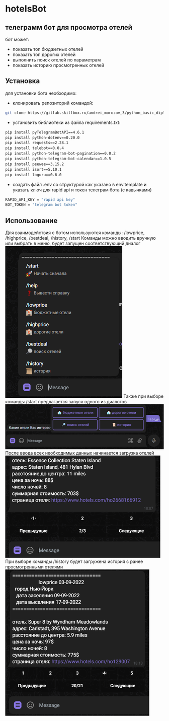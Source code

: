 # hoteIsBot
## телеграмм бот для просмотра отелей

бот может:

- показать топ бюджетных отелей
- показать топ дорогих отелей
- выполнить поиск отелей по параметрам
- показать историю просмотренных отелей

## Установка

для установки бота необходимо:
- клонировать репозиторий командой:
```sh
git clone https://gitlab.skillbox.ru/andrei_morozov_3/python_basic_diploma.git
```
- установить библиотеки из файла requirements.txt:
```sh
pip install pyTelegramBotAPI==4.6.1
pip install python-dotenv==0.20.0
pip install requests==2.28.1
pip install telebot==0.0.4
pip install python-telegram-bot-pagination==0.0.2
pip install python-telegram-bot-calendar==1.0.5
pip install peewee==3.15.2
pip install isort==5.10.1
pip install loguru==0.6.0
```
- создать файл .env со структурой как указано в env.template и указать ключ для rapid api и токен телеграм бота (с кавычками)
 ```sh
RAPID_API_KEY = "rapid api key"
BOT_TOKEN = "telegram bot token"
```
## Использование
Для взаимодействия с ботом используются команды: /lowprice, /highprice, /bestdeal, /history, /start
Команды можно вводить вручную или выбрать в меню, будет запущен соответствующий диалог
![alt text](screenshots/menu.png "меню с командами")
Также при выборе команды /start предлагается запуск одного из диалогов
![alt text](screenshots/menu2.png "меню с кнопками")
После ввода всех необходимых данных начинается загрузка отелей
![alt text](screenshots/hotels.png "отели")
При выборе команды /history будет загружена история с ранее просмотренными отелями
![alt text](screenshots/history.png "история")


